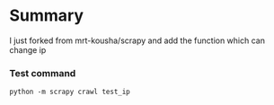 # Summary
I just forked from mrt-kousha/scrapy and add the function which can change ip

### Test command
    python -m scrapy crawl test_ip

